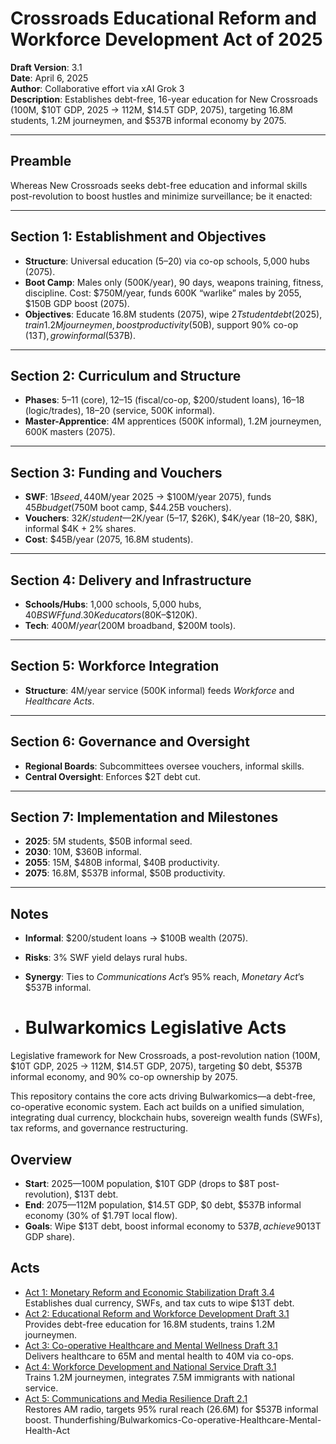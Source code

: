 # Crossroads Educational Reform and Workforce Development Act of 2025
**Draft Version**: 3.1  
**Date**: April 6, 2025  
**Author**: Collaborative effort via xAI Grok 3  
**Description**: Establishes debt-free, 16-year education for New Crossroads (100M, $10T GDP, 2025 → 112M, $14.5T GDP, 2075), targeting 16.8M students, 1.2M journeymen, and $537B informal economy by 2075.

---

## Preamble
Whereas New Crossroads seeks debt-free education and informal skills post-revolution to boost hustles and minimize surveillance; be it enacted:

---

## Section 1: Establishment and Objectives
- **Structure**: Universal education (5–20) via co-op schools, 5,000 hubs (2075).
- **Boot Camp**: Males only (500K/year), 90 days, weapons training, fitness, discipline. Cost: $750M/year, funds 600K “warlike” males by 2055, $150B GDP boost (2075).
- **Objectives**: Educate 16.8M students (2075), wipe $2T student debt (2025), train 1.2M journeymen, boost productivity ($50B), support 90% co-op ($13T), grow informal ($537B).

---

## Section 2: Curriculum and Structure
- **Phases**: 5–11 (core), 12–15 (fiscal/co-op, $200/student loans), 16–18 (logic/trades), 18–20 (service, 500K informal).
- **Master-Apprentice**: 4M apprentices (500K informal), 1.2M journeymen, 600K masters (2075).

---

## Section 3: Funding and Vouchers
- **SWF**: $1B seed, 4% yield ($40M/year 2025 → $100M/year 2075), funds $45B budget ($750M boot camp, $44.25B vouchers).
- **Vouchers**: $32K/student—$2K/year (5–17, $26K), $4K/year (18–20, $8K), informal $4K + 2% shares.
- **Cost**: $45B/year (2075, 16.8M students).

---

## Section 4: Delivery and Infrastructure
- **Schools/Hubs**: 1,000 schools, 5,000 hubs, $40B SWF fund. 30K educators ($80K–$120K).
- **Tech**: $400M/year ($200M broadband, $200M tools).

---

## Section 5: Workforce Integration
- **Structure**: 4M/year service (500K informal) feeds *Workforce* and *Healthcare Acts*.

---

## Section 6: Governance and Oversight
- **Regional Boards**: Subcommittees oversee vouchers, informal skills.
- **Central Oversight**: Enforces $2T debt cut.

---

## Section 7: Implementation and Milestones
- **2025**: 5M students, $50B informal seed.
- **2030**: 10M, $360B informal.
- **2055**: 15M, $480B informal, $40B productivity.
- **2075**: 16.8M, $537B informal, $50B productivity.

---

## Notes
- **Informal**: $200/student loans → $100B wealth (2075).
- **Risks**: 3% SWF yield delays rural hubs.
- **Synergy**: Ties to *Communications Act*’s 95% reach, *Monetary Act*’s $537B informal.

- # Bulwarkomics Legislative Acts
Legislative framework for New Crossroads, a post-revolution nation (100M, $10T GDP, 2025 → 112M, $14.5T GDP, 2075), targeting $0 debt, $537B informal economy, and 90% co-op ownership by 2075.

This repository contains the core acts driving Bulwarkomics—a debt-free, co-operative economic system. Each act builds on a unified simulation, integrating dual currency, blockchain hubs, sovereign wealth funds (SWFs), tax reforms, and governance restructuring.

## Overview
- **Start**: 2025—100M population, $10T GDP (drops to $8T post-revolution), $13T debt.
- **End**: 2075—112M population, $14.5T GDP, $0 debt, $537B informal economy (30% of $1.79T local flow).
- **Goals**: Wipe $13T debt, boost informal economy to $537B, achieve 90% co-op ownership ($13T GDP share).

## Acts
- [Act 1: Monetary Reform and Economic Stabilization Draft 3.4](./Act-1-Monetary-Draft-3.4.md)  
  Establishes dual currency, SWFs, and tax cuts to wipe $13T debt.
- [Act 2: Educational Reform and Workforce Development Draft 3.1](./Act-2-%20Educational-Draft-3.1.md)  
  Provides debt-free education for 16.8M students, trains 1.2M journeymen.
- [Act 3: Co-operative Healthcare and Mental Wellness Draft 3.1](./Act-3-Healthcare-Draft-3.1.md)  
  Delivers healthcare to 65M and mental health to 40M via co-ops.
- [Act 4: Workforce Development and National Service Draft 3.1](./Act-4-Workforce-Draft-3.1.md)  
  Trains 1.2M journeymen, integrates 7.5M immigrants with national service.
- [Act 5: Communications and Media Resilience Draft 2.1](./Act-5-Communications-Draft-2.1.md)  
  Restores AM radio, targets 95% rural reach (26.6M) for $537B informal boost.
  Thunderfishing/Bulwarkomics-Co-operative-Healthcare-Mental-Health-Act
